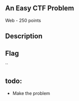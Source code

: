 ## An Easy CTF Problem
Web - 250 points

Description
------------



Flag
------------

``



todo:
-------------
* Make the problem
